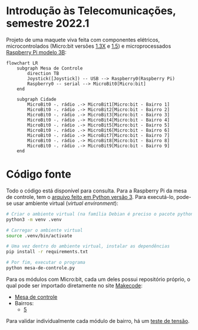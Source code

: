 # Introdução às Telecomunicações, semestre 2022.1

Projeto de uma maquete viva feita com componentes elétricos, microcontrolados (Micro:bit versões [1.3X](https://tech.microbit.org/hardware/1-3-revision/) e [1.5](https://tech.microbit.org/hardware/1-5-revision/)) e microprocessados [Raspberry Pi modelo 3B](https://www.raspberrypi.com/products/raspberry-pi-3-model-b/):

```mermaid
flowchart LR
    subgraph Mesa de Controle
        direction TB
        Joystick([Joystick]) -- USB --> Raspberry0(Raspberry Pi)
        Raspberry0 -- serial --> MicroBit0[Micro:bit]
    end

    subgraph Cidade
        MicroBit0 -. rádio .-> MicroBit1[Micro:bit - Bairro 1]
        MicroBit0 -. rádio .-> MicroBit2[Micro:bit - Bairro 2]
        MicroBit0 -. rádio .-> MicroBit3[Micro:bit - Bairro 3]
        MicroBit0 -. rádio .-> MicroBit4[Micro:bit - Bairro 4]
        MicroBit0 -. rádio .-> MicroBit5[Micro:bit - Bairro 5]
        MicroBit0 -. rádio .-> MicroBit6[Micro:bit - Bairro 6]
        MicroBit0 -. rádio .-> MicroBit7[Micro:bit - Bairro 7]
        MicroBit0 -. rádio .-> MicroBit8[Micro:bit - Bairro 8]
        MicroBit0 -. rádio .-> MicroBit9[Micro:bit - Bairro 9]
    end
```

# Código fonte

Todo o código está disponível para consulta. Para a Raspberry Pi da mesa de controle, tem o [arquivo feito em Python versão 3](https://github.com/boidacarapreta/itl20221/blob/main/mesa-de-controle.py). Para executá-lo, pode-se usar ambiente virtual (_virtual environment_):

```sh
# Criar o ambiente virtual (na família Debian é preciso o pacote python3-env)
python3 -m venv .venv

# Carregar o ambiente virtual
source .venv/bin/activate

# Uma vez dentro do ambiente virtual, instalar as dependências
pip install -r requirements.txt 

# Por fim, executar o programa
python mesa-de-controle.py
```

Para os módulos com Micro:bit, cada um deles possui repositório próprio, o qual pode ser importado diretamente no site [Makecode](https://makecode.microbit.org):

- [Mesa de controle](https://boidacarapreta.github.io/itl20221-mesa-de-controle/)
- Bairros:
  - [5](https://boidacarapreta.github.io/itl20221-bairro-5/)

Para validar individualmente cada módulo de bairro, há um [teste de tensão](https://boidacarapreta.github.io/itl20221-teste-de-tensao/).
